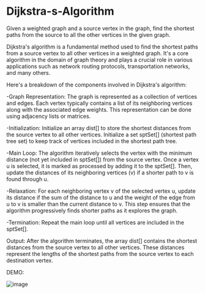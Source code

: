 # Dijkstra-s-Algorithm
Given a weighted graph and a source vertex in the graph, find the shortest paths from the source to all the other vertices in the given graph.

Dijkstra's algorithm is a fundamental method used to find the shortest paths from a source vertex to all other vertices in a weighted graph. It's a core algorithm in the domain of graph theory and plays a crucial role in various applications such as network routing protocols, transportation networks, and many others.

Here's a breakdown of the components involved in Dijkstra's algorithm:

-Graph Representation:
The graph is represented as a collection of vertices and edges.
Each vertex typically contains a list of its neighboring vertices along with the associated edge weights. This representation can be done using adjacency lists or matrices.

-Initialization:
Initialize an array dist[] to store the shortest distances from the source vertex to all other vertices.
Initialize a set sptSet[] (shortest path tree set) to keep track of vertices included in the shortest path tree.

-Main Loop:
The algorithm iteratively selects the vertex with the minimum distance (not yet included in sptSet[]) from the source vertex.
Once a vertex u is selected, it is marked as processed by adding it to the sptSet[].
Then, update the distances of its neighboring vertices (v) if a shorter path to v is found through u.

-Relaxation:
For each neighboring vertex v of the selected vertex u, update its distance if the sum of the distance to u and the weight of the edge from u to v is smaller than the current distance to v.
This step ensures that the algorithm progressively finds shorter paths as it explores the graph.

-Termination:
Repeat the main loop until all vertices are included in the sptSet[].

Output:
After the algorithm terminates, the array dist[] contains the shortest distances from the source vertex to all other vertices.
These distances represent the lengths of the shortest paths from the source vertex to each destination vertex.

DEMO:

![image](https://github.com/arshasuresh03/Dijkstra-s-Algorithm/assets/160167081/d93e5f38-4211-4651-a578-1ebf4ff16205)
